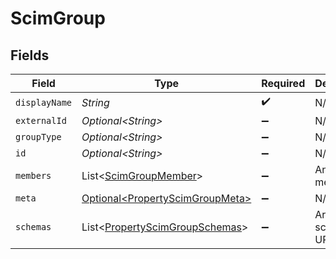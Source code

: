 # ScimGroup


## Fields

| Field                                                                              | Type                                                                               | Required                                                                           | Description                                                                        |
| ---------------------------------------------------------------------------------- | ---------------------------------------------------------------------------------- | ---------------------------------------------------------------------------------- | ---------------------------------------------------------------------------------- |
| `displayName`                                                                      | *String*                                                                           | :heavy_check_mark:                                                                 | N/A                                                                                |
| `externalId`                                                                       | *Optional\<String>*                                                                | :heavy_minus_sign:                                                                 | N/A                                                                                |
| `groupType`                                                                        | *Optional\<String>*                                                                | :heavy_minus_sign:                                                                 | N/A                                                                                |
| `id`                                                                               | *Optional\<String>*                                                                | :heavy_minus_sign:                                                                 | N/A                                                                                |
| `members`                                                                          | List\<[ScimGroupMember](../../models/shared/ScimGroupMember.md)>                   | :heavy_minus_sign:                                                                 | An array of members                                                                |
| `meta`                                                                             | [Optional\<PropertyScimGroupMeta>](../../models/shared/PropertyScimGroupMeta.md)   | :heavy_minus_sign:                                                                 | N/A                                                                                |
| `schemas`                                                                          | List\<[PropertyScimGroupSchemas](../../models/shared/PropertyScimGroupSchemas.md)> | :heavy_minus_sign:                                                                 | Array of schema URIs                                                               |
